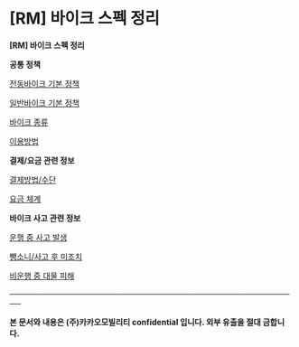 # [RM] 바이크 스펙 정리

**[RM] 바이크 스펙 정리**

**공통 정책**

[전동바이크 기본 정책](https://kakaomobilitysupport.zendesk.com/hc/ko/articles/33352466435609)

[일반바이크 기본 정책](https://kakaomobilitysupport.zendesk.com/hc/ko/articles/33363915271321)

[바이크 종류](https://kakaomobilitysupport.zendesk.com/hc/ko/articles/33357918270105)

[이용방법](https://kakaomobilitysupport.zendesk.com/hc/ko/articles/33169827370009)

**결제/요금 관련 정보**

[결제방법/수단](https://kakaomobilitysupport.zendesk.com/hc/ko/articles/33123564196761)

[요금 체계](https://kakaomobilitysupport.zendesk.com/hc/ko/articles/33108058535193)

**바이크 사고 관련 정보**

[운행 중 사고 발생](https://kakaomobilitysupport.zendesk.com/hc/ko/articles/33163978488089)

[뺑소니/사고 후 미조치](https://kakaomobilitysupport.zendesk.com/hc/ko/articles/33165957226393)

[비운행 중 대물 피해](https://kakaomobilitysupport.zendesk.com/hc/ko/articles/33166898617369)

**────────────────────────────────────────────────────**

**본 문서와 내용은 (주)카카오모빌리티 confidential 입니다. 외부 유출을 절대 금합니다.**